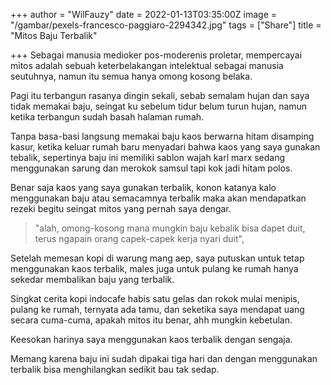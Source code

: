 +++
author = "WilFauzy"
date = 2022-01-13T03:35:00Z
image = "/gambar/pexels-francesco-paggiaro-2294342.jpg"
tags = ["Share"]
title = "Mitos Baju Terbalik"

+++
Sebagai manusia medioker pos-moderenis proletar, mempercayai mitos adalah sebuah keterbelakangan intelektual sebagai manusia seutuhnya, namun itu semua hanya omong kosong belaka.

Pagi itu terbangun rasanya dingin sekali, sebab semalam hujan dan saya tidak memakai baju, seingat ku sebelum tidur belum turun hujan, namun ketika terbangun sudah basah halaman rumah.

Tanpa basa-basi langsung memakai baju kaos berwarna hitam disamping kasur, ketika keluar rumah baru menyadari bahwa kaos yang saya gunakan tebalik, sepertinya baju ini memiliki sablon wajah karl marx sedang menggunakan sarung dan merokok samsul tapi kok jadi hitam polos.

Benar saja kaos yang saya gunakan terbalik, konon katanya kalo menggunakan baju atau semacamnya terbalik maka akan mendapatkan rezeki begitu seingat mitos yang pernah saya dengar.

> "alah, omong-kosong mana mungkin baju kebalik bisa dapet duit, terus ngapain orang capek-capek kerja nyari duit",

Setelah memesan kopi di warung mang aep, saya putuskan untuk tetap menggunakan kaos terbalik, males juga untuk pulang ke rumah hanya sekedar membalikan baju yang terbalik.

Singkat cerita kopi indocafe habis satu gelas dan rokok mulai menipis, pulang ke rumah, ternyata ada tamu, dan seketika saya mendapat uang secara cuma-cuma, apakah mitos itu benar, ahh mungkin kebetulan.

Keesokan harinya saya menggunakan kaos terbalik dengan sengaja.

Memang karena baju ini sudah dipakai tiga hari dan dengan menggunakan terbalik bisa menghilangkan sedikit bau tak sedap.